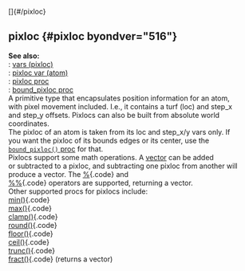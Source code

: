 []{#/pixloc}    
## pixloc {#pixloc byondver="516"}    
**See also:**    
:   [vars (pixloc)](ref/pixloc/var)    
:   [pixloc var (atom)](ref/atom/var/pixloc)    
:   [pixloc proc](ref/proc/pixloc)    
:   [bound_pixloc proc](ref/proc/bound_pixloc)    
A primitive type that encapsulates position information for an atom,    
with pixel movement included. I.e., it contains a turf (loc) and step_x    
and step_y offsets. Pixlocs can also be built from absolute world    
coordinates.    
The pixloc of an atom is taken from its loc and step_x/y vars only. If    
you want the pixloc of its bounds edges or its center, use the    
[`bound_pixloc()` proc](ref/proc/bound_pixloc) for that.    
Pixlocs support some math operations. A [vector](ref/vector) can be added    
or subtracted to a pixloc, and subtracting one pixloc from another will    
produce a vector. The [%](ref/operator/%){.code} and    
[%%](ref/operator/%%){.code} operators are supported, returning a vector.    
Other supported procs for pixlocs include:    
[min()](ref/proc/min){.code}    
[max()](ref/proc/max){.code}    
[clamp()](ref/proc/clamp){.code}    
[round()](ref/proc/round){.code}    
[floor()](ref/proc/floor){.code}    
[ceil()](ref/proc/ceil){.code}    
[trunc()](ref/proc/trunc){.code}    
[fract()](ref/proc/fract){.code} (returns a vector)  